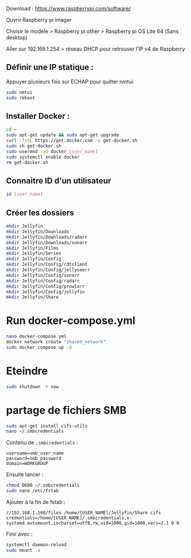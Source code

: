 Download : https://www.raspberrypi.com/software/

Ouvrir Raspberry pi imager

Choisir le modele > Raspberry pi other > Raspberry pi OS Lite 64 (Sans desktop)

Aller sur 192.168.1.254 > réseau DHCP pour retrouver l'IP v4 de Raspberry

## Définir une IP statique :

Appuyer plusieurs fois sur ECHAP pour quitter nmtui.

```sh
sudo nmtui
sudo reboot
```

## Installer Docker :

```sh
cd ~
sudo apt-get update && sudo apt-get upgrade
curl -fsSL https://get.docker.com -o get-docker.sh
sudo sh get-docker.sh
sudo usermod -aG docker [user_name]
sudo systemctl enable docker
rm get-docker.sh
```

## Connaitre ID d'un utilisateur

```sh
id [user_name]
```

## Créer les dossiers

```sh
mkdir Jellyfin
mkdir Jellyfin/Downloads
mkdir Jellyfin/Downloads/radarr
mkdir Jellyfin/Downloads/sonarr
mkdir Jellyfin/Films
mkdir Jellyfin/Series
mkdir Jellyfin/Config
mkdir Jellyfin/Config/rdtclient
mkdir Jellyfin/Config/jellyseerr
mkdir Jellyfin/Config/sonarr
mkdir Jellyfin/Config/radarr
mkdir Jellyfin/Config/prowlarr
mkdir Jellyfin/Config/jellyfin
mkdir Jellyfin/Share
```

# Run docker-compose.yml

```sh
nano docker-compose.yml
docker network create "shared_network"
sudo docker compose up -d
```

# Eteindre

```sh
sudo shutdown -h now
```

# partage de fichiers SMB

```sh
sudo apt-get install cifs-utils
nano ~/.smbcredentials
```

Contenu de `.smbcredentials` :

```apacheconf
username=smb_user_name
password=smb_password
domain=WORKGROUP
```

Ensuite lancer :

```sh
chmod 0600 ~/.smbcredentials
sudo nano /etc/fstab
```

Ajouter à la fin de fstab :

```
//192.168.1.100/files /home/[USER_NAME]/Jellyfin/Share cifs credentials=/home/[USER_NAME]/.smbcredentials,x-systemd.automount,iocharset=utf8,rw,uid=1000,gid=1000,vers=2.1 0 0
```

Finir avec :

```sh
systemctl daemon-reload
sudo mount -a
```